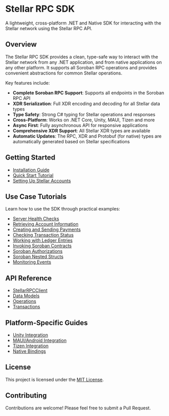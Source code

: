 # Stellar RPC SDK

A lightweight, cross-platform .NET and Native SDK for interacting with the Stellar network using the Stellar RPC API.

## Overview

The Stellar RPC SDK provides a clean, type-safe way to interact with the Stellar network from any .NET application, and from native applications on any other platform. It supports all Soroban RPC operations and provides convenient abstractions for common Stellar operations.

Key features include:

- **Complete Soroban RPC Support**: Supports all endpoints in the Soroban RPC API
- **XDR Serialization**: Full XDR encoding and decoding for all Stellar data types
- **Type Safety**: Strong C# typing for Stellar operations and responses
- **Cross-Platform**: Works on .NET Core, Unity, MAUI, Tizen and more
- **Async First**: Fully asynchronous API for responsive applications
- **Comprehensive XDR Support**: All Stellar XDR types are available
- **Automatic Updates**: The RPC, XDR and Protobuf (for native) types are automatically generated based on Stellar specifications

## Getting Started

- [Installation Guide](getting-started/installation.md)
- [Quick Start Tutorial](getting-started/quickstart.md)
- [Setting Up Stellar Accounts](getting-started/accounts-setup.md)

## Use Case Tutorials

Learn how to use the SDK through practical examples:

- [Server Health Checks](tutorials/server-health.md)
- [Retrieving Account Information](tutorials/account-info.md)
- [Creating and Sending Payments](tutorials/payment-transaction.md)
- [Checking Transaction Status](tutorials/transaction-status.md)
- [Working with Ledger Entries](tutorials/ledger-entries.md)
- [Invoking Soroban Contracts](tutorials/soroban-invocation.md)
- [Soroban Authorizations](tutorials/soroban-authorizations.md)
- [Soroban Nested Structs](tutorials/soroban-nested-structs.md)
- [Monitoring Events](tutorials/events-monitoring.md)

## API Reference

- [StellarRPCClient](api/client.md)
- [Data Models](api/models.md)
- [Operations](api/operations.md)
- [Transactions](api/transactions.md)

## Platform-Specific Guides

- [Unity Integration](platforms/unity.md)
- [MAUI/Android Integration](platforms/maui.md)
- [Tizen Integration](platforms/tizen.md)
- [Native Bindings](platforms/native.md)

## License

This project is licensed under the [MIT License](LICENSE).

## Contributing

Contributions are welcome! Please feel free to submit a Pull Request.